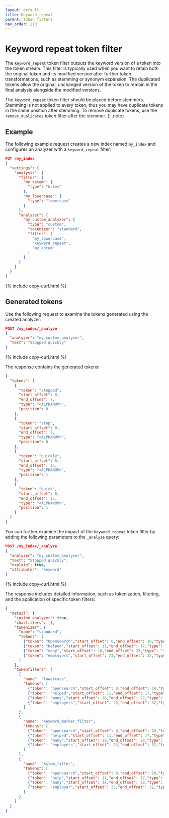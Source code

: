 ```yaml
---
layout: default
title: Keyword repeat
parent: Token filters
nav_order: 210
---
```


# Keyword repeat token filter

The `keyword_repeat` token filter outputs the keyword version of a token into the token stream. This filter is typically used when you want to retain both the original token and its modified version after further token transformations, such as stemming or synonym expansion. The duplicated tokens allow the original, unchanged version of the token to remain in the final analysis alongside the modified versions.

The `keyword_repeat` token filter should be placed before stemmers. Stemming is not applied to every token, thus you may have duplicate tokens in the same position after stemming. To remove duplicate tokens, use the `remove_duplicates` token filter after the stemmer.
{: .note} 


## Example

The following example request creates a new index named `my_index` and configures an analyzer with a `keyword_repeat` filter:

```json
PUT /my_index
{
  "settings": {
    "analysis": {
      "filter": {
        "my_kstem": {
          "type": "kstem"
        },
        "my_lowercase": {
          "type": "lowercase"
        }
      },
      "analyzer": {
        "my_custom_analyzer": {
          "type": "custom",
          "tokenizer": "standard",
          "filter": [
            "my_lowercase",
            "keyword_repeat",
            "my_kstem"
          ]
        }
      }
    }
  }
}
```
{% include copy-curl.html %}

## Generated tokens

Use the following request to examine the tokens generated using the created analyzer:

```json
POST /my_index/_analyze
{
  "analyzer": "my_custom_analyzer",
  "text": "Stopped quickly"
}
```
{% include copy-curl.html %}

The response contains the generated tokens:

```json
{
  "tokens": [
    {
      "token": "stopped",
      "start_offset": 0,
      "end_offset": 7,
      "type": "<ALPHANUM>",
      "position": 0
    },
    {
      "token": "stop",
      "start_offset": 0,
      "end_offset": 7,
      "type": "<ALPHANUM>",
      "position": 0
    },
    {
      "token": "quickly",
      "start_offset": 8,
      "end_offset": 15,
      "type": "<ALPHANUM>",
      "position": 1
    },
    {
      "token": "quick",
      "start_offset": 8,
      "end_offset": 15,
      "type": "<ALPHANUM>",
      "position": 1
    }
  ]
}
```

You can further examine the impact of the `keyword_repeat` token filter by adding the following parameters to the `_analyze` query:

```json
POST /my_index/_analyze
{
  "analyzer": "my_custom_analyzer",
  "text": "Stopped quickly",
  "explain": true,
  "attributes": "keyword"
}
```
{% include copy-curl.html %}

The response includes detailed information, such as tokenization, filtering, and the application of specific token filters:

```json
{
  "detail": {
    "custom_analyzer": true,
    "charfilters": [],
    "tokenizer": {
      "name": "standard",
      "tokens": [
        {"token": "OpenSearch","start_offset": 0,"end_offset": 10,"type": "<ALPHANUM>","position": 0},
        {"token": "helped","start_offset": 11,"end_offset": 17,"type": "<ALPHANUM>","position": 1},
        {"token": "many","start_offset": 18,"end_offset": 22,"type": "<ALPHANUM>","position": 2},
        {"token": "employers","start_offset": 23,"end_offset": 32,"type": "<ALPHANUM>","position": 3}
      ]
    },
    "tokenfilters": [
      {
        "name": "lowercase",
        "tokens": [
          {"token": "opensearch","start_offset": 0,"end_offset": 10,"type": "<ALPHANUM>","position": 0},
          {"token": "helped","start_offset": 11,"end_offset": 17,"type": "<ALPHANUM>","position": 1},
          {"token": "many","start_offset": 18,"end_offset": 22,"type": "<ALPHANUM>","position": 2},
          {"token": "employers","start_offset": 23,"end_offset": 32,"type": "<ALPHANUM>","position": 3}
        ]
      },
      {
        "name": "keyword_marker_filter",
        "tokens": [
          {"token": "opensearch","start_offset": 0,"end_offset": 10,"type": "<ALPHANUM>","position": 0,"keyword": true},
          {"token": "helped","start_offset": 11,"end_offset": 17,"type": "<ALPHANUM>","position": 1,"keyword": false},
          {"token": "many","start_offset": 18,"end_offset": 22,"type": "<ALPHANUM>","position": 2,"keyword": false},
          {"token": "employers","start_offset": 23,"end_offset": 32,"type": "<ALPHANUM>","position": 3,"keyword": false}
        ]
      },
      {
        "name": "kstem_filter",
        "tokens": [
          {"token": "opensearch","start_offset": 0,"end_offset": 10,"type": "<ALPHANUM>","position": 0,"keyword": true},
          {"token": "help","start_offset": 11,"end_offset": 17,"type": "<ALPHANUM>","position": 1,"keyword": false},
          {"token": "many","start_offset": 18,"end_offset": 22,"type": "<ALPHANUM>","position": 2,"keyword": false},
          {"token": "employer","start_offset": 23,"end_offset": 32,"type": "<ALPHANUM>","position": 3,"keyword": false}
        ]
      }
    ]
  }
}
```